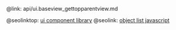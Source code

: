 @link: api/ui.baseview_gettopparentview.md

@seolinktop: [ui component library](https://webix.com)
@seolink: [object list javascript](https://webix.com/widget/list/)